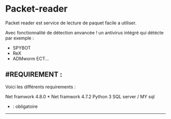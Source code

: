 # Packet-reader
Packet reader est service de lecture de paquet facile a utiliser.

Avec fonctionnalité de détection anvancée !
un antivirus intégré qui détécte par exemple :
- SPYBOT
- ReX
- ADMworm
ECT...

#REQUIREMENT :
-------------------------------------------------------
Voici les différents requirements :

Net framwork 4.8.0 *
Net framwork 4.7.2
Python 3
SQL server / MY sql

* : obligatoire
-------------------------------------------------------
